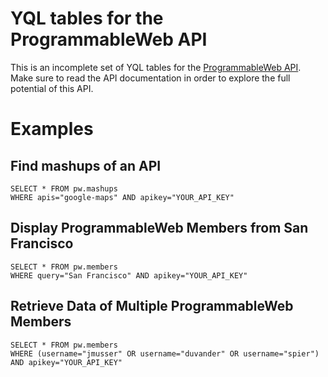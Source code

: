 # YQL tables for the ProgrammableWeb API

This is an incomplete set of YQL tables for the [ProgrammableWeb API](http://api.programmableweb.com/). Make sure to read the API documentation in order to explore the full potential of this API.

# Examples

## Find mashups of an API

	SELECT * FROM pw.mashups 
	WHERE apis="google-maps" AND apikey="YOUR_API_KEY"
	
## Display ProgrammableWeb Members from San Francisco

	SELECT * FROM pw.members 
	WHERE query="San Francisco" AND apikey="YOUR_API_KEY"
	
## Retrieve Data of Multiple ProgrammableWeb Members

	SELECT * FROM pw.members 
	WHERE (username="jmusser" OR username="duvander" OR username="spier")
	AND apikey="YOUR_API_KEY"